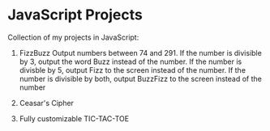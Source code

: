# JavaScript Projects
Collection of my projects in JavaScript:

1. FizzBuzz
 Output numbers between 74 and 291.
 If the number is divisible by 3, output the word Buzz instead of the number.
 If the number is divisble by 5, output Fizz to the screen instead of the number.
 If the number is divisible by both, output BuzzFizz to the screen instead of the number


2. Ceasar's Cipher


3. Fully customizable TIC-TAC-TOE
